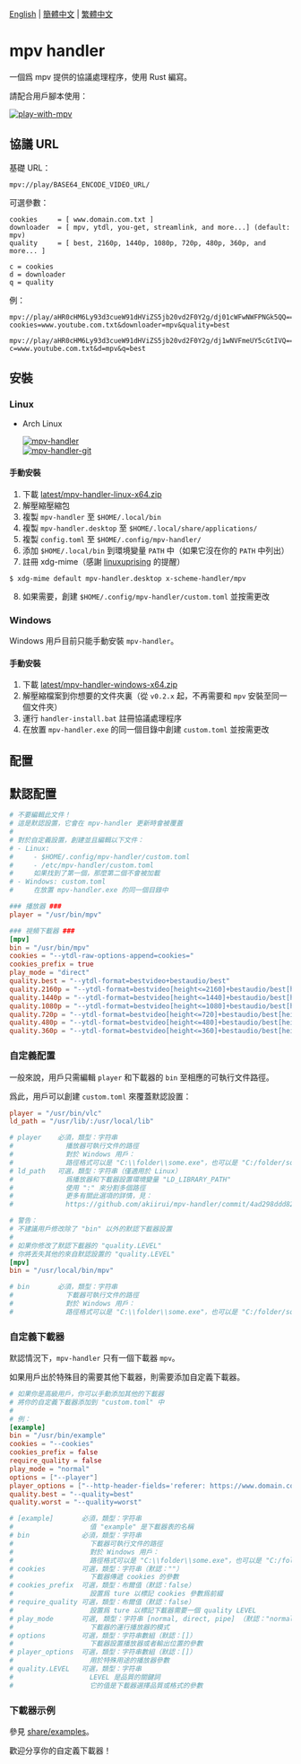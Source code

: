 [English][readme-en] | [簡體中文][readme-zh-hans] | [繁體中文][readme-zh-hant]

[readme-en]: https://github.com/akiirui/mpv-handler/blob/main/README.md
[readme-zh-hans]: https://github.com/akiirui/mpv-handler/blob/main/README.zh-Hans.md
[readme-zh-hant]: https://github.com/akiirui/mpv-handler/blob/main/README.zh-Hant.md

# mpv handler

一個爲 mpv 提供的協議處理程序，使用 Rust 編寫。

請配合用戶腳本使用：

[![play-with-mpv][badges-play-with-mpv]][greasyfork-play-with-mpv]

## 協議 URL

基礎 URL：

```
mpv://play/BASE64_ENCODE_VIDEO_URL/
```

可選參數：

```
cookies     = [ www.domain.com.txt ]
downloader  = [ mpv, ytdl, you-get, streamlink, and more...] (default: mpv)
quality     = [ best, 2160p, 1440p, 1080p, 720p, 480p, 360p, and more... ]

c = cookies
d = downloader
q = quality
```

例：

```
mpv://play/aHR0cHM6Ly93d3cueW91dHViZS5jb20vd2F0Y2g/dj01cWFwNWFPNGk5QQ==/?cookies=www.youtube.com.txt&downloader=mpv&quality=best

mpv://play/aHR0cHM6Ly93d3cueW91dHViZS5jb20vd2F0Y2g/dj1wNVFmeUY5cGtIVQ==/?c=www.youtube.com.txt&d=mpv&q=best
```

## 安裝

### Linux

- Arch Linux

  [![mpv-handler][badges-aur]][download-aur] \
  [![mpv-handler-git][badges-aur-git]][download-aur-git]

#### 手動安裝

1. 下載 [latest/mpv-handler-linux-x64.zip][download-linux]
2. 解壓縮壓縮包
3. 複製 `mpv-handler` 至 `$HOME/.local/bin`
4. 複製 `mpv-handler.desktop` 至 `$HOME/.local/share/applications/`
5. 複製 `config.toml` 至 `$HOME/.config/mpv-handler/`
6. 添加 `$HOME/.local/bin` 到環境變量 `PATH` 中（如果它沒在你的 `PATH` 中列出）
7. 註冊 xdg-mime（感謝 [linuxuprising][linuxuprising] 的提醒）

```
$ xdg-mime default mpv-handler.desktop x-scheme-handler/mpv
```

8. 如果需要，創建 `$HOME/.config/mpv-handler/custom.toml` 並按需更改

### Windows

Windows 用戶目前只能手動安裝 `mpv-handler`。

#### 手動安裝

1. 下載 [latest/mpv-handler-windows-x64.zip][download-windows]
2. 解壓縮檔案到你想要的文件夾裏（從 `v0.2.x` 起，不再需要和 `mpv` 安裝至同一個文件夾）
3. 運行 `handler-install.bat` 註冊協議處理程序
4. 在放置 `mpv-handler.exe` 的同一個目錄中創建 `custom.toml` 並按需更改

[badges-aur-git]: https://img.shields.io/aur/version/mpv-handler-git?label=mpv-handler-git&style=for-the-badge
[badges-aur]: https://img.shields.io/aur/version/mpv-handler?label=mpv-handler&style=for-the-badge
[badges-play-with-mpv]: https://img.shields.io/badge/dynamic/json?style=for-the-badge&label=play-with-mpv&prefix=v&query=version&url=https%3A%2F%2Fgreasyfork.org%2Fscripts%2F416271.json
[download-aur-git]: https://aur.archlinux.org/packages/mpv-handler-git/
[download-aur]: https://aur.archlinux.org/packages/mpv-handler/
[download-linux]: https://github.com/akiirui/mpv-handler/releases/latest/download/mpv-handler-linux-x64.zip
[download-windows]: https://github.com/akiirui/mpv-handler/releases/latest/download/mpv-handler-windows-x64.zip
[greasyfork-play-with-mpv]: https://greasyfork.org/scripts/416271-play-with-mpv
[linuxuprising]: https://www.linuxuprising.com/2021/07/open-youtube-and-more-videos-from-your.html

## 配置

## 默認配置

```toml
# 不要編輯此文件！
# 這是默認設置，它會在 mpv-handler 更新時會被覆蓋
#
# 對於自定義設置，創建並且編輯以下文件：
# - Linux:
#     - $HOME/.config/mpv-handler/custom.toml
#     - /etc/mpv-handler/custom.toml
#     如果找到了第一個，那麼第二個不會被加載
# - Windows: custom.toml
#     在放置 mpv-handler.exe 的同一個目錄中

### 播放器 ###
player = "/usr/bin/mpv"

### 視頻下載器 ###
[mpv]
bin = "/usr/bin/mpv"
cookies = "--ytdl-raw-options-append=cookies="
cookies_prefix = true
play_mode = "direct"
quality.best = "--ytdl-format=bestvideo+bestaudio/best"
quality.2160p = "--ytdl-format=bestvideo[height<=2160]+bestaudio/best[height<=2160]/best"
quality.1440p = "--ytdl-format=bestvideo[height<=1440]+bestaudio/best[height<=1440]/best"
quality.1080p = "--ytdl-format=bestvideo[height<=1080]+bestaudio/best[height<=1080]/best"
quality.720p = "--ytdl-format=bestvideo[height<=720]+bestaudio/best[height<=720]/best"
quality.480p = "--ytdl-format=bestvideo[height<=480]+bestaudio/best[height<=480]/best"
quality.360p = "--ytdl-format=bestvideo[height<=360]+bestaudio/best[height<=360]/best"
```

### 自定義配置

一般來說，用戶只需編輯 `player` 和下載器的 `bin` 至相應的可執行文件路徑。

爲此，用戶可以創建 `custom.toml` 來覆蓋默認設置：

```toml
player = "/usr/bin/vlc"
ld_path = "/usr/lib/:/usr/local/lib"

# player    必須，類型：字符串
#             播放器可執行文件的路徑
#             對於 Windows 用戶：
#             路徑格式可以是 "C:\\folder\\some.exe"，也可以是 "C:/folder/some.exe"
# ld_path   可選，類型：字符串（僅適用於 Linux）
#             爲播放器和下載器設置環境變量 "LD_LIBRARY_PATH"
#             使用 ":" 來分割多個路徑
#             更多有關此選項的詳情，見：
#             https://github.com/akiirui/mpv-handler/commit/4ad298ddd82bc3fa0303f8cc11474df506531d33

# 警告：
# 不建議用戶修改除了 "bin" 以外的默認下載器設置
#
# 如果你修改了默認下載器的 "quality.LEVEL"
# 你將丟失其他的來自默認設置的 "quality.LEVEL"
[mpv]
bin = "/usr/local/bin/mpv"

# bin       必須，類型：字符串
#             下載器可執行文件的路徑
#             對於 Windows 用戶：
#             路徑格式可以是 "C:\\folder\\some.exe"，也可以是 "C:/folder/some.exe"
```

### 自定義下載器

默認情況下，`mpv-handler` 只有一個下載器 `mpv`。

如果用戶出於特殊目的需要其他下載器，則需要添加自定義下載器。

```toml
# 如果你是高級用戶，你可以手動添加其他的下載器
# 將你的自定義下載器添加到 "custom.toml" 中
#
# 例：
[example]
bin = "/usr/bin/example"
cookies = "--cookies"
cookies_prefix = false
require_quality = false
play_mode = "normal"
options = ["--player"]
player_options = ["--http-header-fields='referer: https://www.domain.com'"]
quality.best = "--quality=best"
quality.worst = "--quality=worst"

# [example]       必須，類型：字符串
#                   值 "example" 是下載器表的名稱
# bin             必須，類型：字符串
#                   下載器可執行文件的路徑
#                   對於 Windows 用戶：
#                   路徑格式可以是 "C:\\folder\\some.exe"，也可以是 "C:/folder/some.exe"
# cookies         可選，類型：字符串（默認：""）
#                   下載器傳遞 cookies 的參數
# cookies_prefix  可選，類型：布爾值（默認：false）
#                   設置爲 ture 以標記 cookies 參數爲前綴
# require_quality 可選，類型：布爾值（默認：false）
#                   設置爲 ture 以標記下載器需要一個 quality LEVEL
# play_mode       可選, 類型：字符串 [normal, direct, pipe] （默認："normal")
#                   下載器的運行播放器的模式
# options         可選，類型：字符串數組（默認：[]）
#                   下載器設置播放器或者輸出位置的參數
# player_options  可選，類型：字符串數組（默認：[]）
#                   用於特殊用途的播放器參數
# quality.LEVEL   可選，類型：字符串
#                   LEVEL 是品質的關鍵詞
#                   它的值是下載器選擇品質或格式的參數
```

### 下載器示例

參見 [share/examples][examples]。

歡迎分享你的自定義下載器！

[examples]: https://github.com/akiirui/mpv-handler/tree/main/share/examples
